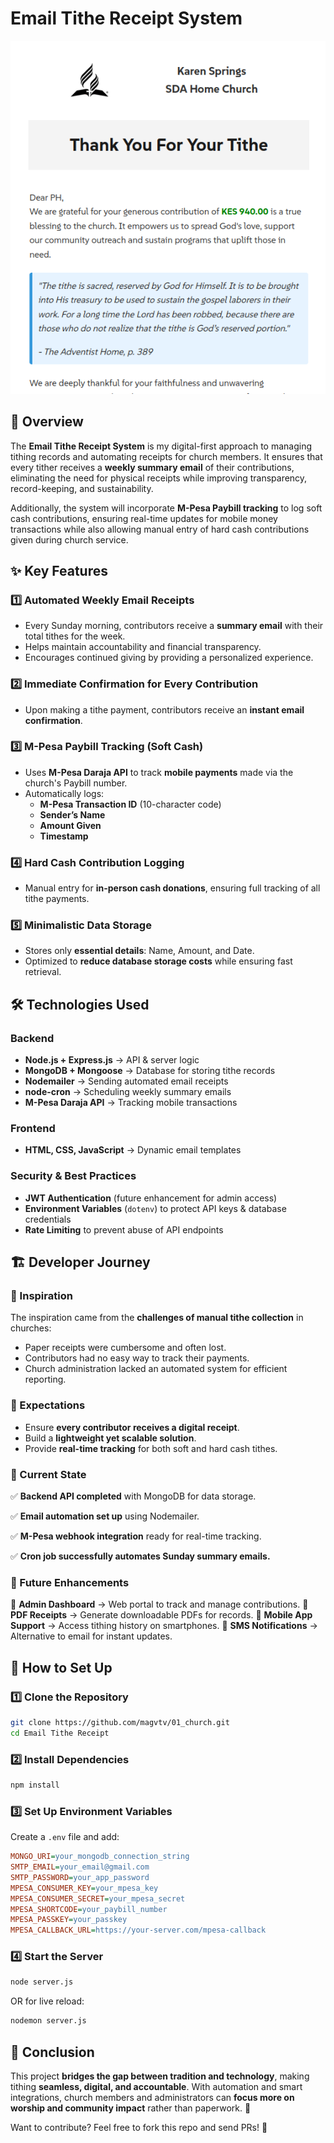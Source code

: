 # Email Tithe Receipt System

![template version 1.0](./frontend/assets/img/version_1.png)

## 📌 Overview

The **Email Tithe Receipt System** is my digital-first approach to managing tithing records and automating receipts for church members. It ensures that every tither receives a **weekly summary email** of their contributions, eliminating the need for physical receipts while improving transparency, record-keeping, and sustainability.

Additionally, the system will incorporate **M-Pesa Paybill tracking** to log soft cash contributions, ensuring real-time updates for mobile money transactions while also allowing manual entry of hard cash contributions given during church service.

## ✨ Key Features

### 1️⃣ **Automated Weekly Email Receipts**

- Every Sunday morning, contributors receive a **summary email** with their total tithes for the week.
- Helps maintain accountability and financial transparency.
- Encourages continued giving by providing a personalized experience.

### 2️⃣ **Immediate Confirmation for Every Contribution**

- Upon making a tithe payment, contributors receive an **instant email confirmation**.

### 3️⃣ **M-Pesa Paybill Tracking (Soft Cash)**

- Uses **M-Pesa Daraja API** to track **mobile payments** made via the church's Paybill number.
- Automatically logs:
  - **M-Pesa Transaction ID** (10-character code)
  - **Sender’s Name**
  - **Amount Given**
  - **Timestamp**

### 4️⃣ **Hard Cash Contribution Logging**

- Manual entry for **in-person cash donations**, ensuring full tracking of all tithe payments.

### 5️⃣ **Minimalistic Data Storage**

- Stores only **essential details**: Name, Amount, and Date.
- Optimized to **reduce database storage costs** while ensuring fast retrieval.

## 🛠️ Technologies Used

### **Backend**

- **Node.js + Express.js** → API & server logic
- **MongoDB + Mongoose** → Database for storing tithe records
- **Nodemailer** → Sending automated email receipts
- **node-cron** → Scheduling weekly summary emails
- **M-Pesa Daraja API** → Tracking mobile transactions

### **Frontend**

- **HTML, CSS, JavaScript** → Dynamic email templates

### **Security & Best Practices**

- **JWT Authentication** (future enhancement for admin access)
- **Environment Variables** (`dotenv`) to protect API keys & database credentials
- **Rate Limiting** to prevent abuse of API endpoints

## 🏗️ Developer Journey

### **🎯 Inspiration**

The inspiration came from the **challenges of manual tithe collection** in churches:

- Paper receipts were cumbersome and often lost.
- Contributors had no easy way to track their payments.
- Church administration lacked an automated system for efficient reporting.

### **🚀 Expectations**

- Ensure **every contributor receives a digital receipt**.
- Build a **lightweight yet scalable solution**.
- Provide **real-time tracking** for both soft and hard cash tithes.

### **📍 Current State**

✅ **Backend API completed** with MongoDB for data storage.

✅ **Email automation set up** using Nodemailer.

✅ **M-Pesa webhook integration** ready for real-time tracking.

✅ **Cron job successfully automates Sunday summary emails.**

### **🔮 Future Enhancements**

🚀 **Admin Dashboard** → Web portal to track and manage contributions.
🚀 **PDF Receipts** → Generate downloadable PDFs for records.
🚀 **Mobile App Support** → Access tithing history on smartphones.
🚀 **SMS Notifications** → Alternative to email for instant updates.

## 📜 How to Set Up

### **1️⃣ Clone the Repository**

```sh
git clone https://github.com/magvtv/01_church.git
cd Email Tithe Receipt
```

### **2️⃣ Install Dependencies**

```sh
npm install
```

### **3️⃣ Set Up Environment Variables**

Create a `.env` file and add:

```ini
MONGO_URI=your_mongodb_connection_string
SMTP_EMAIL=your_email@gmail.com
SMTP_PASSWORD=your_app_password
MPESA_CONSUMER_KEY=your_mpesa_key
MPESA_CONSUMER_SECRET=your_mpesa_secret
MPESA_SHORTCODE=your_paybill_number
MPESA_PASSKEY=your_passkey
MPESA_CALLBACK_URL=https://your-server.com/mpesa-callback
```

### **4️⃣ Start the Server**

```sh
node server.js
```

OR for live reload:

```sh
nodemon server.js
```

## 🎯 Conclusion

This project **bridges the gap between tradition and technology**, making tithing **seamless, digital, and accountable**. With automation and smart integrations, church members and administrators can **focus more on worship and community impact** rather than paperwork. 🙌

Want to contribute? Feel free to fork this repo and send PRs! 🚀
